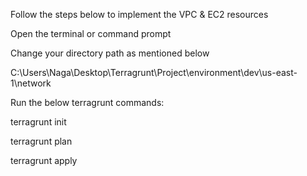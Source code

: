 Follow the steps below to implement the VPC & EC2 resources

Open the terminal or command prompt

Change your directory path as mentioned below

C:\Users\Naga\Desktop\Terragrunt\Project\environment\dev\us-east-1\network

Run the below terragrunt commands:

terragrunt init

terragrunt plan

terragrunt apply

 
